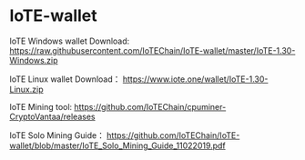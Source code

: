 # IoTE-wallet

IoTE Windows wallet Download:
<https://raw.githubusercontent.com/IoTEChain/IoTE-wallet/master/IoTE-1.30-Windows.zip>

IoTE Linux wallet Download：
<https://www.iote.one/wallet/IoTE-1.30-Linux.zip>

IoTE Mining tool:
<https://github.com/IoTEChain/cpuminer-CryptoVantaa/releases>

IoTE Solo Mining Guide：
<https://github.com/IoTEChain/IoTE-wallet/blob/master/IoTE_Solo_Mining_Guide_11022019.pdf>

